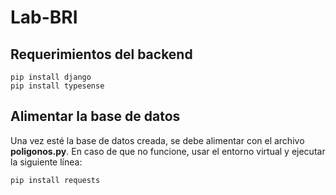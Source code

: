 # Lab-BRI

## Requerimientos del backend
```
pip install django
pip install typesense
```

## Alimentar la base de datos
Una vez esté la base de datos creada, se debe alimentar con el archivo **poligonos.py**.
En caso de que no funcione, usar el entorno virtual y ejecutar la siguiente línea:
```
pip install requests
```
